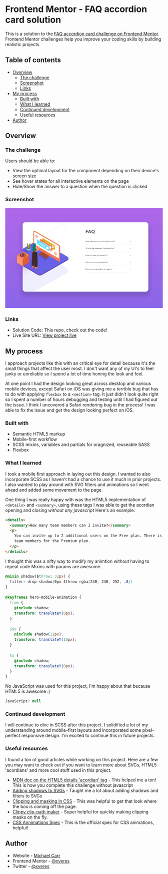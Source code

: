 # Frontend Mentor - FAQ accordion card solution

This is a solution to the [FAQ accordion card challenge on Frontend Mentor](https://www.frontendmentor.io/challenges/faq-accordion-card-XlyjD0Oam). Frontend Mentor challenges help you improve your coding skills by building realistic projects. 

## Table of contents

- [Overview](#overview)
  - [The challenge](#the-challenge)
  - [Screenshot](#screenshot)
  - [Links](#links)
- [My process](#my-process)
  - [Built with](#built-with)
  - [What I learned](#what-i-learned)
  - [Continued development](#continued-development)
  - [Useful resources](#useful-resources)
- [Author](#author)

## Overview

### The challenge

Users should be able to:

- View the optimal layout for the component depending on their device's screen size
- See hover states for all interactive elements on the page
- Hide/Show the answer to a question when the question is clicked

### Screenshot

![](./screenshot.jpg)

### Links

- Solution Code: This repo, check out the code!
- Live Site URL: [View project live](https://xyeres.github.io/faq-accordion-card-main/)

## My process
I approach projects like this with an critical eye for detail because it's the small things that affect the user most. I don't want any of my UI's to feel janky or unreliable so I spend a lot of time honing the look and feel. 

At one point I had the design looking great across desktop and various mobile devices, except Safari on iOS was giving me a terrible bug that has to do with applying `flexbox` to a `<section>` tag. It just didn't look quite right so I spent a number of hours debugging and testing until I had figured out the issue. I think I uncovered a Safari rendering bug in the process! I was able to fix the issue and get the design looking perfect on iOS.

### Built with

- Semantic HTML5 markup
- Mobile-first workflow
- SCSS mixins, variables and partials for oragnized, reuseable SASS
- Flexbox

### What I learned

I took a mobile first approach in laying out this design. I wanted to also incorporate SCSS as I haven't had a chance to use it much in prior projects.
I also wanted to play around with SVG filters and animations so I went ahead and added some movement to the page.

One thing I was really happy with was the HTML5 implementation of `<details>` and `<summary>`, using these tags I was able to get the acordian opening and closing *without any javascript*
Here's an example:
```html
<details>
  <summary>How many team members can I invite?</summary>
  <p>
    You can invite up to 2 additional users on the Free plan. There is no limit on
    team members for the Premium plan.
  </p>
</details>
```
I thought this was a nifty way to modify my animtion without having to repeat code
Mixins with params are awesome.
```css
@mixin shadow($throw: 32px) {
  filter: drop-shadow(0px $throw rgba(240, 240, 252, .8))
}

@keyframes hero-mobile-animation {
  from {
    @include shadow;
    transform: translateY(0px);
  }

  50% {
    @include shadow(12px);
    transform: translateY(10px);
  }

  to {
    @include shadow;
    transform: translateY(0px);
  }
}
```
No JavaScript was used for this project, I'm happy about that because HTML5 is awesome :)
```js
JavaScript? null
```

### Continued development

I will continue to dive in SCSS after this project. I solidified a lot of my understanding around mobile-first layouts and incorporated some pixel-perfect responsive design. I'm excited to continue this in future projects.

### Useful resources
I found a ton of good articles while working on this project. Here are a few you may want to check out if you want to learn more about SVGs, HTML5 'acordians' and more cool stuff used in this project.
- [MDN doc on the HTML5 details 'acordian' tag](https://developer.mozilla.org/en-US/docs/Web/HTML/Element/details) - This helped me a ton! This is how you complete this challenge without javascript
- [Adding shadows to SVGs](https://css-tricks.com/adding-shadows-to-svg-icons-with-css-and-svg-filters/#:~:text=Shadows%20with%20CSS%20filters%20The%20trick%20to%20applying,with%202px%20of%20blur%2C%20and%20is%2040%25%20black.) - Taught me a lot about adding shadows and filters to SVGs
- [Clipping and masking in CSS](https://getflywheel.com/layout/css-svg-clipping-and-masking-techniques/) - This was helpful to get that look where the box is coming off the page. 
- [Clippy clip-path maker](https://bennettfeely.com/clippy/) - Super helpful for quickly making clipping masks on the fly.
- [CSS Annimations Spec](https://drafts.csswg.org/css-animations/#animation-timing-function) - This is the official spec for CSS animations, helpful!

## Author

- Website - [Michael Carr](https://www.linkedin.com/in/mxcarr/)
- Frontend Mentor - [@xyeres](https://www.frontendmentor.io/profile/xyeres)
- Twitter - [@xyeres](https://www.twitter.com/xyeres)
